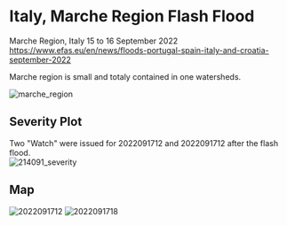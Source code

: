 # Italy, Marche Region Flash Flood 
Marche Region, Italy 15 to 16 September 2022
https://www.efas.eu/en/news/floods-portugal-spain-italy-and-croatia-september-2022 

Marche region is small and totaly contained in one watersheds.  

![marche_region](https://user-images.githubusercontent.com/6643873/224712069-6ef00d59-438a-4d0f-b067-6a14307a9637.png)

## Severity Plot
Two "Watch" were issued for 2022091712 and 2022091712 after the flash flood.  
![214091_severity](https://user-images.githubusercontent.com/6643873/224712313-82de4e47-1810-48eb-b21a-6b6c74a102c2.png)

## Map
![2022091712](https://user-images.githubusercontent.com/6643873/224712768-933ae974-a748-467b-b95c-99ac648be0e3.png)
![2022091718](https://user-images.githubusercontent.com/6643873/224712771-2b4fc4cf-d8d0-4dfc-90b9-a5ba32d69e71.png)
